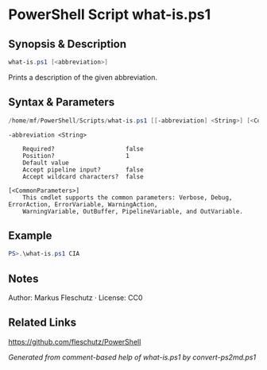 # PowerShell Script what-is.ps1

## Synopsis & Description
```powershell
what-is.ps1 [<abbreviation>]
```

Prints a description of the given abbreviation.

## Syntax & Parameters
```powershell
/home/mf/PowerShell/Scripts/what-is.ps1 [[-abbreviation] <String>] [<CommonParameters>]
```

```
-abbreviation <String>
    
    Required?                    false
    Position?                    1
    Default value                
    Accept pipeline input?       false
    Accept wildcard characters?  false
```

```
[<CommonParameters>]
    This cmdlet supports the common parameters: Verbose, Debug, ErrorAction, ErrorVariable, WarningAction, 
    WarningVariable, OutBuffer, PipelineVariable, and OutVariable.
```

## Example
```powershell
PS>.\what-is.ps1 CIA
```


## Notes
Author: Markus Fleschutz · License: CC0

## Related Links
https://github.com/fleschutz/PowerShell

*Generated from comment-based help of what-is.ps1 by convert-ps2md.ps1*
